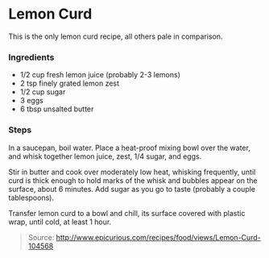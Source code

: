 Lemon Curd
==========
This is the only lemon curd recipe, all others pale in comparison.

### Ingredients
- 1/2 cup fresh lemon juice (probably 2-3 lemons)
- 2 tsp finely grated lemon zest
- 1/2 cup sugar
- 3 eggs
- 6 tbsp unsalted butter

### Steps
In a saucepan, boil water. Place a heat-proof mixing bowl over the water, and whisk together lemon juice, zest, 1/4 sugar, and eggs.

Stir in butter and cook over moderately low heat, whisking frequently, until curd is thick enough to hold marks of the whisk and bubbles appear on the surface, about 6 minutes. Add sugar as you go to taste (probably a couple tablespoons).

Transfer lemon curd to a bowl and chill, its surface covered with plastic wrap, until cold, at least 1 hour.

> Source: http://www.epicurious.com/recipes/food/views/Lemon-Curd-104568
